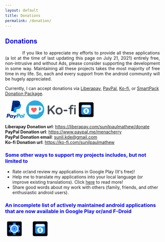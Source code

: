 ```yaml
---
layout: default
title: Donations
permalink: /donation/
---
```


<style>
    tab1 { padding-left: 4em; }
</style>

<h2 style="color: blue">Donations</h2>

<p style="text-align: justify;"><tab1>If you like to appreciate my efforts to provide all these applications (a lot at the time of last updating this page on July 21, 2021) entirely free, non-intrusive and without Ads, please consider supporting the development in some way. Maintaining all these projects takes the most majority of free time in my life. So, each and every support from the android community will be hugely appreciated.</tab1></p>

<p>Currently, I can accept donations via <a href="https://liberapay.com/sunilpaulmathew/donate" target="_blank">Liberapay</a>, <a href="https://www.paypal.me/menacherry" target="_blank">PayPal</a>, <a href="https://ko-fi.com/sunilpaulmathew" target="_blank">Ko-fi</a>, or <a href="https://play.google.com/store/apps/details?id=com.smartpack.donate" target="_blank">SmartPack Donation Package</a>.</p>

<p><a href="https://liberapay.com/sunilpaulmathew/donate" target="_blank"><img src="https://liberapay.com/assets/widgets/donate.svg" alt="" height="60" /></a> <a href="https://www.paypal.me/menacherry" target="_blank"><img src="https://github.com/SmartPack/SmartPack.github.io/blob/master/asset/pic005.png?raw=true" alt="" height="60" /></a> <a href="https://ko-fi.com/sunilpaulmathew" target="_blank"><img src="https://github.com/SmartPack/SmartPack.github.io/blob/master/asset/pic010.png?raw=true" alt="" height="60" /></a> <a href="https://play.google.com/store/apps/details?id=com.smartpack.donate" target="_blank"><img src="https://github.com/SmartPack/SmartPack.github.io/blob/master/asset/pic009.png?raw=true" alt="" height="60" /></a></p>

<p><strong>Liberapay Donation url</strong>: <a href="https://liberapay.com/sunilpaulmathew/donate" target="_blank">https://liberapay.com/sunilpaulmathew/donate</a><br><strong>PayPal Donation url</strong>: <a href="https://www.paypal.me/menacherry" target="_blank">https://www.paypal.me/menacherry</a><br><strong>PayPal Donation  email</strong>: <a href="mailto:sunil.kde@gmail.com">sunil.kde@gmail.com</a><br><strong>Ko-fi Donation url</strong>: <a href="https://ko-fi.com/sunilpaulmathew" target="_blank">https://ko-fi.com/sunilpaulmathew</a>
</p>

<h3 style="color: blue">Some other ways to support my projects includes, but not limited to</h3>

* Rate or/and review my applications in Google Play (It's free)!
* Help me to translate my applications into your local language (or improve existing translations). Click <a href="{{ site.github.url }}/translations/">here</a> to read more!
* Share good words about my work with others (family, friends, and other enthusiastic android users).

<h3 style="color: blue">An incomplete list of actively maintained android applications that are now available in Google Play or/and F-Droid</h3>

<p><a href="https://play.google.com/store/apps/details?id=com.smartpack.kernelmanager.release" target="_blank"><img src="https://github.com/SmartPack/SmartPack-Kernel-Manager/blob/master/app/src/main/ic_launcher-web.png?raw=true" alt="" height="60" /></a> <a href="https://play.google.com/store/apps/details?id=com.smartpack.packagemanager" target="_blank"><img src="https://github.com/SmartPack/PackageManager/blob/master/app/src/main/ic_launcher-web.png?raw=true" alt="" height="60" /></a> <a href="https://f-droid.org/packages/com.sunilpaulmathew.debloater" target="_blank"><img src="https://github.com/sunilpaulmathew/De-Bloater/blob/master/app/src/main/res/mipmap-xxxhdpi/ic_launcher.png?raw=true" alt="" height="60" /></a> <a href="https://play.google.com/store/apps/details?id=com.smartpack.kernelprofiler" target="_blank"><img src="https://github.com/SmartPack/KernelProfiler/blob/master/app/src/main/res/mipmap-xxxhdpi/ic_launcher.png?raw=true" alt="" height="60" /></a> <a href="https://play.google.com/store/apps/details?id=com.smartpack.busyboxinstaller" target="_blank"><img src="https://github.com/SmartPack/BusyBox-Installer/blob/master/app/src/main/res/mipmap-xxxhdpi/ic_launcher.png?raw=true" alt="" height="60" /></a> <a href="https://play.google.com/store/apps/details?id=com.sunilpaulmathew.translator" target="_blank"><img src="https://github.com/sunilpaulmathew/Translator/blob/master/app/src/main/res/mipmap-xxxhdpi/ic_launcher.png?raw=true" alt="" height="60" /></a> <a href="https://play.google.com/store/apps/details?id=com.smartpack.donate" target="_blank"><img src="https://github.com/SmartPack/SmartPack.github.io/blob/master/asset/pic009.png?raw=true" alt="" height="60" /></a></p>
